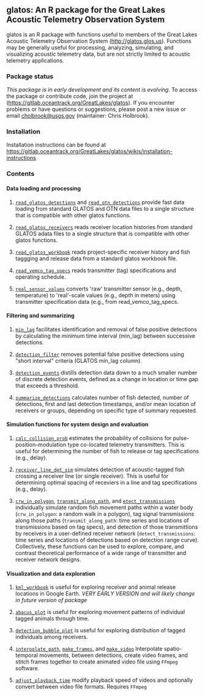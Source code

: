 <!-- README.md is generated from README.Rmd. Please edit that file -->
glatos: An R package for the Great Lakes Acoustic Telemetry Observation System
------------------------------------------------------------------------------

glatos is an R package with functions useful to members of the Great Lakes Acoustic Telemetry Observation System (<http://glatos.glos.us>). Functions may be generally useful for processing, analyzing, simulating, and visualizing acoustic telemetry data, but are not strictly limited to acoustic telemetry applications.

### Package status

*This package is in early development and its content is evolving.* To access the package or contribute code, join the project at (<https://gitlab.oceantrack.org/GreatLakes/glatos>). If you encounter problems or have questions or suggestions, please post a new issue or email <cholbrook@usgs.gov> (maintainer: Chris Holbrook).

### Installation

Installation instructions can be found at <https://gitlab.oceantrack.org/GreatLakes/glatos/wikis/installation-instructions>

### Contents

#### Data loading and processing

1.  [`read_glatos_detections`](https://gitlab.oceantrack.org/GreatLakes/glatos/blob/workshop-version/R/load-read_glatos_detections.r) and [`read_otn_detections`](https://gitlab.oceantrack.org/GreatLakes/glatos/blob/workshop-version/R/load-read_otn_detections.r) provide fast data loading from standard GLATOS and OTN data files to a single structure that is compatible with other glatos functions.

2.  [`read_glatos_receivers`](https://gitlab.oceantrack.org/GreatLakes/glatos/blob/workshop-version/R/load-read_glatos_receivers.r) reads receiver location histories from standard GLATOS adata files to a single structure that is compatible with other glatos functions.

3.  [`read_glatos_workbook`](https://gitlab.oceantrack.org/GreatLakes/glatos/blob/workshop-version/R/load-read_glatos_workbook.r) reads project-specific receiver history and fish taggging and release data from a standard glatos workbook file.

4.  [`read_vemco_tag_specs`](https://gitlab.oceantrack.org/GreatLakes/glatos/blob/workshop-version/R/load-read_vemco_tag_specs.r) reads transmitter (tag) specifications and operating schedule.

5.  [`real_sensor_values`](https://gitlab.oceantrack.org/GreatLakes/glatos/blob/workshop-version/R/proc-real_sensor_values.r) converts 'raw' transmitter sensor (e.g., depth, temperature) to 'real'-scale values (e.g., depth in meters) using transmitter specification data (e.g., from read\_vemco\_tag\_specs.

#### Filtering and summarizing

1.  [`min_lag`](https://gitlab.oceantrack.org/GreatLakes/glatos/blob/workshop-version/R/proc-min_lag.r) facilitates identification and removal of false positive detections by calculating the minimum time interval (min\_lag) between successive detections.

2.  [`detection_filter`](https://gitlab.oceantrack.org/GreatLakes/glatos/blob/workshop-version/R/filt-false_detections.r) removes potential false positive detections using "short interval" criteria (GLATOS min\_lag column).

3.  [`detection_events`](https://gitlab.oceantrack.org/GreatLakes/glatos/blob/workshop-version/R/summ-detection_events.r) distills detection data down to a much smaller number of discrete detection events, defined as a change in location or time gap that exceeds a threshold.

4.  [`summarize_detections`](https://gitlab.oceantrack.org/GreatLakes/glatos/blob/workshop-version/R/summ-summarize_detections.r) calculates number of fish detected, number of detections, first and last detection timestamps, and/or mean location of receivers or groups, depending on specific type of summary requested.

#### Simulation functions for system design and evaluation

1.  [`calc_collision_prob`](https://gitlab.oceantrack.org/GreatLakes/glatos/blob/workshop-version/R/sim-calc_collision_prob.r) estimates the probability of collisions for pulse-position-modulation type co-located telemetry transmitters. This is useful for determining the number of fish to release or tag specifications (e.g., delay).

2.  [`receiver_line_det_sim`](https://gitlab.oceantrack.org/GreatLakes/glatos/blob/workshop-version/R/sim-receiver_line_det_sim.r) simulates detection of acoustic-tagged fish crossing a receiver line (or single receiver). This is useful for determining optimal spacing of receviers in a line and tag specifications (e.g., delay).

3.  [`crw_in_polygon`](https://gitlab.oceantrack.org/GreatLakes/glatos/blob/workshop-version/R/simutil-crw_in_polygon.r), [`transmit_along_path`](https://gitlab.oceantrack.org/GreatLakes/glatos/blob/workshop-version/R/sim-transmit_along_path.r), and [`etect_transmissions`](https://gitlab.oceantrack.org/GreatLakes/glatos/blob/workshop-version/R/sim-detect_transmissions.r) individually simulate random fish movement paths within a water body (`crw_in_polygon`: a random walk in a polygon), tag signal transmissions along those paths (`transmit_along_path`: time series and locations of transmissions based on tag specs), and detection of those transmittions by receivers in a user-defined receiver network (`detect_transmissions`: time series and locations of detections based on detection range curve). Collectively, these functions can be used to explore, compare, and contrast theoretical performance of a wide range of transmitter and receiver network designs.

#### Visualization and data exploration

1.  [`kml_workbook`](https://gitlab.oceantrack.org/GreatLakes/glatos/blob/workshop-version/R/vis-kml_workbook.r) is useful for exploring receiver and animal release locations in Google Earth. *VERY EARLY VERSION and will likely change in future version of package*

2.  [`abacus_plot`](https://gitlab.oceantrack.org/GreatLakes/glatos/blob/workshop-version/R/vis-abacus_plot.r) is useful for exploring movement patterns of individual tagged animals through time.

3.  [`detection_bubble_plot`](https://gitlab.oceantrack.org/GreatLakes/glatos/blob/workshop-version/R/vis-detection_bubble_plot.r) is useful for exploring distribution of tagged individuals among receivers.

4.  [`interpolate_path`](https://gitlab.oceantrack.org/GreatLakes/glatos/blob/workshop-version/R/vis-interpolate_path.r), [`make_frames`](https://gitlab.oceantrack.org/GreatLakes/glatos/blob/workshop-version/R/vis-make_frames.r), and [`make_video`](https://gitlab.oceantrack.org/GreatLakes/glatos/blob/workshop-version/R/vis-make_video.r) Interpolate spatio-temporal movements, between detections, create video frames, and stitch frames together to create animated video file using `FFmpeg` software.

5.  [`adjust_playback_time`](https://gitlab.oceantrack.org/GreatLakes/glatos/blob/workshop-version/R/vis-adjust_playback_time.r) modify playback speed of videos and optionally convert between video file formats. Requires `FFmpeg`
